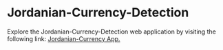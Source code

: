 # Jordanian-Currency-Detection
Explore the Jordanian-Currency-Detection web application by visiting the following link: [Jordanian-Currency App.](https://jordanian-currency-ahmad.streamlit.app/)

